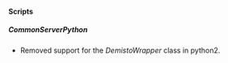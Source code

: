 
#### Scripts

##### CommonServerPython

- Removed support for the *DemistoWrapper* class in python2.
